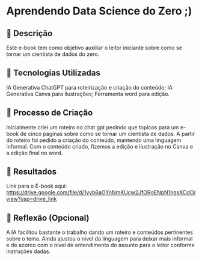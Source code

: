 # Aprendendo Data Science do Zero ;)

## 📒 Descrição
Este e-book tem como objetivo auxiliar o leitor iniciante sobre como se tornar um cientista de dados do zero.

## 🤖 Tecnologias Utilizadas
IA Generativa ChatGPT para roteirização e criação do conteúdo;
IA Generativa Canva para ilustrações;
Ferramenta word para edição.

## 🧐 Processo de Criação
Inicialmente criei um roteiro no chat gpt pedindo que topicos para um e-book de cinco páginas sobre como se tornar um cientista de dados. A partir do roteiro foi pedido a criação do conteúdo, mantendo uma linguagem informal. Com o conteúdo criado, fizemos a edição e ilustração no Canva e a edição final no word.

## 🚀 Resultados
Link para o E-book aqui: https://drive.google.com/file/d/1yyb6aOYnNmKUcw2JfORgENpN1ngsXCdO/view?usp=drive_link

## 💭 Reflexão (Opcional)
A IA facilitou bastante o trabalho dando um roteiro e conteúdos pertinentes sobre o tema. Ainda ajustou o nivel da linguagem para deixar mais informal e de acorco com o nível de entendimento do assunto para o leitor conforme instruções dadas.
